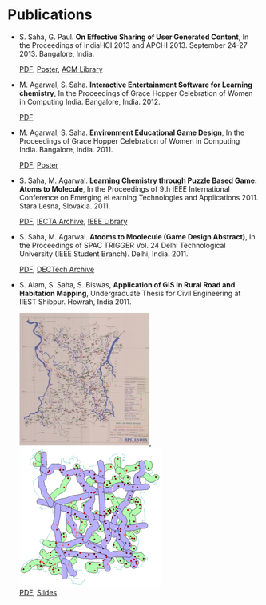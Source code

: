 Publications
===

- S. Saha, G. Paul. **On Effective Sharing of User Generated Content**, In the Proceedings of IndiaHCI 2013 and APCHI 2013. September 24-27 2013. Bangalore, India.

  [PDF](https://github.com/suvozit/2013-APCHI/raw/master/ugc_aphci2013_CAMERA.pdf),
  [Poster](https://github.com/suvozit/2013-APCHI/raw/master/ugc%20poster.pdf]),
  [ACM Library](https://dl.acm.org/citation.cfm?id=2525280)

- M. Agarwal, S. Saha. **Interactive Entertainment Software for Learning chemistry**, In the Proceedings of Grace Hopper Celebration of Women in Computing India. Bangalore, India. 2012.

  [PDF](https://github.com/suvozit/2012-Grace-Hopper-Celebration-of-Women-in-Computing-India/raw/master/Interactive%20Entertainment%20Software%20for%20Learning%20chemistry.pdf)

- M. Agarwal, S. Saha. **Environment Educational Game Design**, In the Proceedings of Grace Hopper Celebration of Women in Computing India. Bangalore, India. 2011.

  [PDF](https://github.com/suvozit/2011-Grace-Hopper-Celebration-of-Women-in-Computing-India/raw/master/Environment%20Educational%20Game%20Design.pdf),
  [Poster](https://github.com/suvozit/2011-Grace-Hopper-Celebration-of-Women-in-Computing-India/raw/master/Gombli%20poster-01.png)

- S. Saha, M. Agarwal. **Learning Chemistry through Puzzle Based Game: Atoms to Molecule**, In the Proceedings of 9th IEEE International Conference on Emerging eLearning Technologies and Applications 2011. Stara Lesna, Slovakia. 2011.

  [PDF](https://github.com/suvozit/2011-ICETA/blob/master/Learning%20Chemistry%20Through%20Puzzle%20Based%20Game%20-%20Atoms%20to%20Molecule.pdf),
  [IECTA Archive](https://www.iceta.sk/_archiv/2011/proceedings/iceta2011_saha.pdf),
  [IEEE Library](https://ieeexplore.ieee.org/xpl/articleDetails.jsp?tp=&arnumber=6112613)

- S. Saha, M. Agarwal. **Atooms to Moolecule (Game Design Abstract)**, In the Proceedings of SPAC TRIGGER Vol. 24 Delhi Technological University (IEEE Student Branch). Delhi, India. 2011.

  [PDF](https://github.com/BitSits/Atooms-to-Moolecules/blob/master/Jams%20%26%20Techfest/Troika.dcetech.com/trigger%20small.pdf),
  [DECTech Archive](http://www.dcetech.com/ieee/wp-content/uploads/2011/04/trigger%20small.pdf)

- S. Alam, S. Saha, S. Biswas, **Application of GIS in Rural Road and Habitation Mapping**, Undergraduate Thesis for Civil Engineering at IIEST Shibpur. Howrah, India 2011.

  ![](Portfolio/arambagh.JPG), ![](Portfolio/buff.PNG)  
  [PDF](https://github.com/iiests-CE-110407060/8th-Sem-Project/blob/master/Document.pdf),
  [Slides](https://github.com/iiests-CE-110407060/8th-Sem-Project/blob/master/Presentation.pdf)
